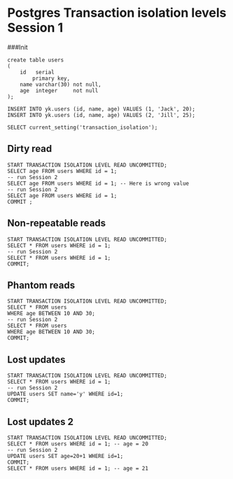 # Postgres Transaction isolation levels Session 1

###Init
```
create table users
(
    id   serial
        primary key,
    name varchar(30) not null,
    age  integer     not null
);

INSERT INTO yk.users (id, name, age) VALUES (1, 'Jack', 20);
INSERT INTO yk.users (id, name, age) VALUES (2, 'Jill', 25);

```

```
SELECT current_setting('transaction_isolation');
```

##  Dirty read
```
START TRANSACTION ISOLATION LEVEL READ UNCOMMITTED;
SELECT age FROM users WHERE id = 1;
-- run Session 2
SELECT age FROM users WHERE id = 1; -- Here is wrong value
-- run Session 2
SELECT age FROM users WHERE id = 1;
COMMIT ;
```

##  Non-repeatable reads
```
START TRANSACTION ISOLATION LEVEL READ UNCOMMITTED;
SELECT * FROM users WHERE id = 1;
-- run Session 2
SELECT * FROM users WHERE id = 1;
COMMIT;
```

## Phantom reads
```
START TRANSACTION ISOLATION LEVEL READ UNCOMMITTED;
SELECT * FROM users
WHERE age BETWEEN 10 AND 30;
-- run Session 2
SELECT * FROM users
WHERE age BETWEEN 10 AND 30;
COMMIT;
```

##  Lost updates
```
START TRANSACTION ISOLATION LEVEL READ UNCOMMITTED;
SELECT * FROM users WHERE id = 1;
-- run Session 2
UPDATE users SET name='y' WHERE id=1;
COMMIT;
```

## Lost updates 2
```
START TRANSACTION ISOLATION LEVEL READ UNCOMMITTED;
SELECT * FROM users WHERE id = 1; -- age = 20
-- run Session 2
UPDATE users SET age=20+1 WHERE id=1;
COMMIT;
SELECT * FROM users WHERE id = 1; -- age = 21
```